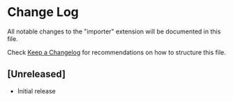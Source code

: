 # Change Log

All notable changes to the "importer" extension will be documented in this file.

Check [Keep a Changelog](http://keepachangelog.com/) for recommendations on how to structure this file.

## [Unreleased]

- Initial release